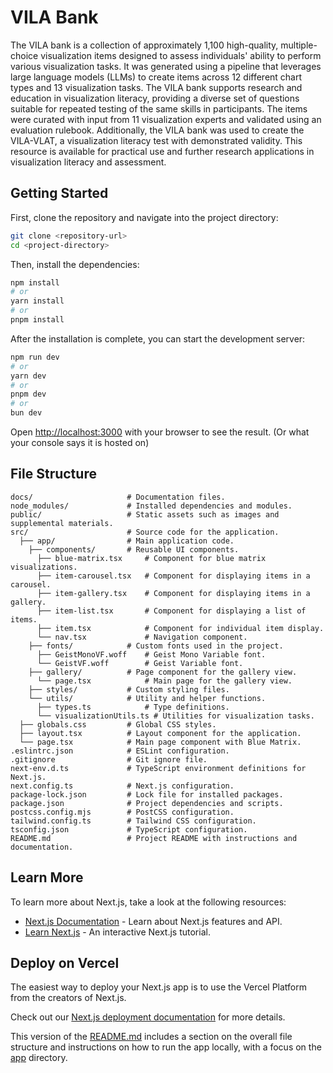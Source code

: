 # VILA Bank

The VILA bank is a collection of approximately 1,100 high-quality, multiple-choice visualization items designed to assess individuals' ability to perform various visualization tasks. It was generated using a pipeline that leverages large language models (LLMs) to create items across 12 different chart types and 13 visualization tasks. The VILA bank supports research and education in visualization literacy, providing a diverse set of questions suitable for repeated testing of the same skills in participants. The items were curated with input from 11 visualization experts and validated using an evaluation rulebook. Additionally, the VILA bank was used to create the VILA-VLAT, a visualization literacy test with demonstrated validity. This resource is available for practical use and further research applications in visualization literacy and assessment.

## Getting Started

First, clone the repository and navigate into the project directory:

```bash
git clone <repository-url>
cd <project-directory>
```

Then, install the dependencies:

```bash
npm install
# or
yarn install
# or
pnpm install
```

After the installation is complete, you can start the development server:

```bash
npm run dev
# or
yarn dev
# or
pnpm dev
# or
bun dev
```

Open [http://localhost:3000](http://localhost:3000) with your browser to see the result. (Or what your console says it is hosted on)

## File Structure

```
docs/                     # Documentation files.
node_modules/             # Installed dependencies and modules.
public/                   # Static assets such as images and supplemental materials.
src/                      # Source code for the application.
  ├── app/                # Main application code.
    ├── components/       # Reusable UI components.
      ├── blue-matrix.tsx     # Component for blue matrix visualizations.
      ├── item-carousel.tsx   # Component for displaying items in a carousel.
      ├── item-gallery.tsx    # Component for displaying items in a gallery.
      ├── item-list.tsx       # Component for displaying a list of items.
      ├── item.tsx            # Component for individual item display.
      └── nav.tsx             # Navigation component.
    ├── fonts/            # Custom fonts used in the project.
      ├── GeistMonoVF.woff    # Geist Mono Variable font.
      └── GeistVF.woff        # Geist Variable font.
    ├── gallery/          # Page component for the gallery view.
      └── page.tsx            # Main page for the gallery view.
    ├── styles/           # Custom styling files.
    └── utils/            # Utility and helper functions.
      ├── types.ts            # Type definitions.
      └── visualizationUtils.ts # Utilities for visualization tasks.
  ├── globals.css         # Global CSS styles.
  ├── layout.tsx          # Layout component for the application.
  └── page.tsx            # Main page component with Blue Matrix.
.eslintrc.json            # ESLint configuration.
.gitignore                # Git ignore file.
next-env.d.ts             # TypeScript environment definitions for Next.js.
next.config.ts            # Next.js configuration.
package-lock.json         # Lock file for installed packages.
package.json              # Project dependencies and scripts.
postcss.config.mjs        # PostCSS configuration.
tailwind.config.ts        # Tailwind CSS configuration.
tsconfig.json             # TypeScript configuration.
README.md                 # Project README with instructions and documentation.
```

## Learn More

To learn more about Next.js, take a look at the following resources:

- [Next.js Documentation](https://nextjs.org/docs) - Learn about Next.js features and API.
- [Learn Next.js](https://nextjs.org/learn) - An interactive Next.js tutorial.

## Deploy on Vercel

The easiest way to deploy your Next.js app is to use the Vercel Platform from the creators of Next.js.

Check out our [Next.js deployment documentation](https://nextjs.org/docs/deployment) for more details.

This version of the [README.md](https://nextjs.org/docs/deployment) includes a section on the overall file structure and instructions on how to run the app locally, with a focus on the [app](https://nextjs.org/docs/app) directory.